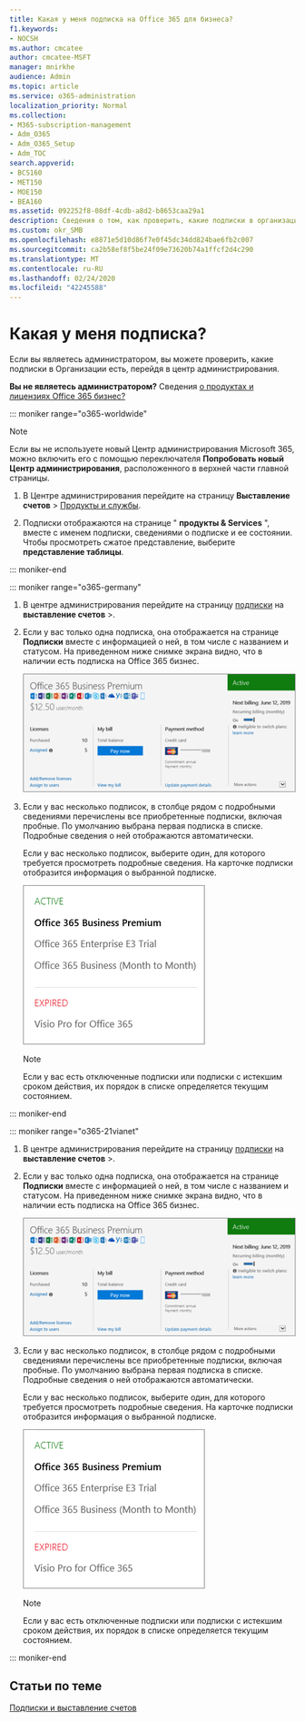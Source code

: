 ```yaml
---
title: Какая у меня подписка на Office 365 для бизнеса?
f1.keywords:
- NOCSH
ms.author: cmcatee
author: cmcatee-MSFT
manager: mnirkhe
audience: Admin
ms.topic: article
ms.service: o365-administration
localization_priority: Normal
ms.collection:
- M365-subscription-management
- Adm_O365
- Adm_O365_Setup
- Adm_TOC
search.appverid:
- BCS160
- MET150
- MOE150
- BEA160
ms.assetid: 092252f8-08df-4cdb-a8d2-b8653caa29a1
description: Сведения о том, как проверить, какие подписки в организации имеют, перейдя на страницу подписки.
ms.custom: okr_SMB
ms.openlocfilehash: e8871e5d10d86f7e0f45dc34dd824bae6fb2c007
ms.sourcegitcommit: ca2b58ef8f5be24f09e73620b74a1ffcf2d4c290
ms.translationtype: MT
ms.contentlocale: ru-RU
ms.lasthandoff: 02/24/2020
ms.locfileid: "42245588"
---
```

# <a name="what-subscription-do-i-have"></a>Какая у меня подписка?

Если вы являетесь администратором, вы можете проверить, какие подписки в Организации есть, перейдя в центр администрирования.
  
 **Вы не являетесь администратором?** Сведения [о продуктах и лицензиях Office 365 бизнес?](https://support.office.com/article/f8ab5e25-bf3f-4a47-b264-174b1ee925fd.aspx)

::: moniker range="o365-worldwide"

> [!NOTE]
> Если вы не используете новый Центр администрирования Microsoft 365, можно включить его с помощью переключателя **Попробовать новый Центр администрирования**, расположенного в верхней части главной страницы.

1. В Центре администрирования перейдите на страницу **Выставление счетов** \> <a href="https://go.microsoft.com/fwlink/p/?linkid=842054" target="_blank">Продукты и службы</a>.

2. Подписки отображаются на странице " **продукты & Services** ", вместе с именем подписки, сведениями о подписке и ее состоянии. Чтобы просмотреть сжатое представление, выберите **представление таблицы**.

::: moniker-end
  
::: moniker range="o365-germany"

1. В центре администрирования перейдите на страницу <a href="https://go.microsoft.com/fwlink/p/?linkid=847745" target="_blank">подписки</a> на **выставление счетов** \>.  

2. Если у вас только одна подписка, она отображается на странице **Подписки** вместе с информацией о ней, в том числе с названием и статусом. На приведенном ниже снимке экрана видно, что в наличии есть подписка на Office 365 бизнес.

    ![The Subscriptions page that shows which subscription you have as well as its status.](../media/4d51dfcc-e9f3-4414-964a-6ef182f49eba.png)
  
3. Если у вас несколько подписок, в столбце рядом с подробными сведениями перечислены все приобретенные подписки, включая пробные. По умолчанию выбрана первая подписка в списке. Подробные сведения о ней отображаются автоматически.

    Если у вас несколько подписок, выберите один, для которого требуется просмотреть подробные сведения. На карточке подписки отобразится информация о выбранной подписке.

    ![На странице "подписки" центра администрирования отображается список нескольких подписок, сгруппированных по состоянию.](../media/548ab8e9-bf9c-46d1-8c7c-ef5b631f3faa.png)
  
    > [!NOTE]
    > Если у вас есть отключенные подписки или подписки с истекшим сроком действия, их порядок в списке определяется текущим состоянием.

::: moniker-end

::: moniker range="o365-21vianet"

1. В центре администрирования перейдите на страницу <a href="https://go.microsoft.com/fwlink/p/?linkid=850626" target="_blank">подписки</a> на **выставление счетов** \>.  

2. Если у вас только одна подписка, она отображается на странице **Подписки** вместе с информацией о ней, в том числе с названием и статусом. На приведенном ниже снимке экрана видно, что в наличии есть подписка на Office 365 бизнес.

    ![The Subscriptions page that shows which subscription you have as well as its status.](../media/4d51dfcc-e9f3-4414-964a-6ef182f49eba.png)
  
3. Если у вас несколько подписок, в столбце рядом с подробными сведениями перечислены все приобретенные подписки, включая пробные. По умолчанию выбрана первая подписка в списке. Подробные сведения о ней отображаются автоматически.

    Если у вас несколько подписок, выберите один, для которого требуется просмотреть подробные сведения. На карточке подписки отобразится информация о выбранной подписке.

    ![На странице "подписки" центра администрирования отображается список нескольких подписок, сгруппированных по состоянию.](../media/548ab8e9-bf9c-46d1-8c7c-ef5b631f3faa.png)
  
    > [!NOTE]
    > Если у вас есть отключенные подписки или подписки с истекшим сроком действия, их порядок в списке определяется текущим состоянием.

::: moniker-end

## <a name="related-articles"></a>Статьи по теме
  
[Подписки и выставление счетов](../../commerce/subscriptions-and-billing.md)